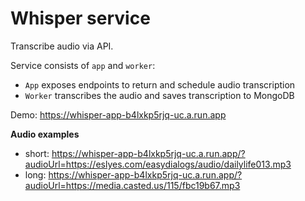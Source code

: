 # Whisper service

Transcribe audio via API.

Service consists of `app` and `worker`:
- `App` exposes endpoints to return and schedule audio transcription
- `Worker` transcribes the audio and saves transcription to MongoDB

Demo: https://whisper-app-b4lxkp5rjq-uc.a.run.app

**Audio examples**
- short: https://whisper-app-b4lxkp5rjq-uc.a.run.app/?audioUrl=https://eslyes.com/easydialogs/audio/dailylife013.mp3
- long: https://whisper-app-b4lxkp5rjq-uc.a.run.app/?audioUrl=https://media.casted.us/115/fbc19b67.mp3
